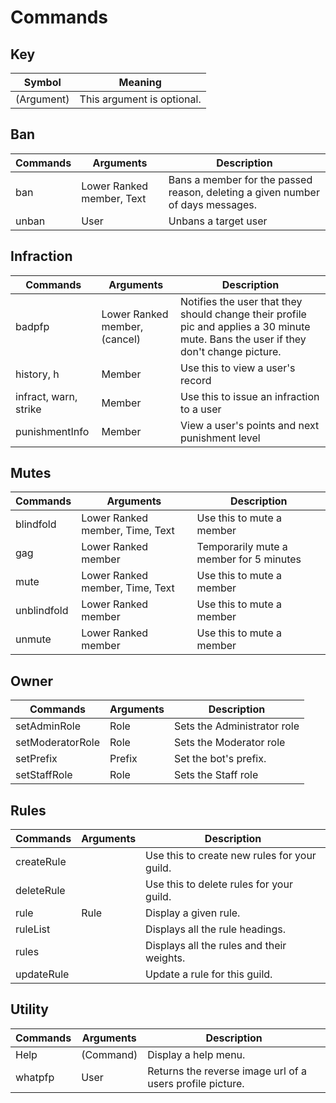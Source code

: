 # Commands

## Key
| Symbol     | Meaning                    |
| ---------- | -------------------------- |
| (Argument) | This argument is optional. |

## Ban
| Commands | Arguments                 | Description                                                                    |
| -------- | ------------------------- | ------------------------------------------------------------------------------ |
| ban      | Lower Ranked member, Text | Bans a member for the passed reason, deleting a given number of days messages. |
| unban    | User                      | Unbans a target user                                                           |

## Infraction
| Commands              | Arguments                     | Description                                                                                                                           |
| --------------------- | ----------------------------- | ------------------------------------------------------------------------------------------------------------------------------------- |
| badpfp                | Lower Ranked member, (cancel) | Notifies the user that they should change their profile pic and applies a 30 minute mute. Bans the user if they don't change picture. |
| history, h            | Member                        | Use this to view a user's record                                                                                                      |
| infract, warn, strike | Member                        | Use this to issue an infraction to a user                                                                                             |
| punishmentInfo        | Member                        | View a user's points and next punishment level                                                                                        |

## Mutes
| Commands    | Arguments                       | Description                             |
| ----------- | ------------------------------- | --------------------------------------- |
| blindfold   | Lower Ranked member, Time, Text | Use this to mute a member               |
| gag         | Lower Ranked member             | Temporarily mute a member for 5 minutes |
| mute        | Lower Ranked member, Time, Text | Use this to mute a member               |
| unblindfold | Lower Ranked member             | Use this to mute a member               |
| unmute      | Lower Ranked member             | Use this to mute a member               |

## Owner
| Commands         | Arguments | Description                   |
| ---------------- | --------- | ----------------------------- |
| setAdminRole     | Role      | Sets the Administrator role   |
| setModeratorRole | Role      | Sets the Moderator role       |
| setPrefix        | Prefix    | Set the bot's prefix.         |
| setStaffRole     | Role      | Sets the Staff role           |

## Rules
| Commands   | Arguments | Description                                  |
| ---------- | --------- | -------------------------------------------- |
| createRule | <none>    | Use this to create new rules for your guild. |
| deleteRule | <none>    | Use this to delete rules for your guild.     |
| rule       | Rule      | Display a given rule.                        |
| ruleList   | <none>    | Displays all the rule headings.              |
| rules      | <none>    | Displays all the rules and their weights.    |
| updateRule | <none>    | Update a rule for this guild.                |

## Utility
| Commands | Arguments | Description                                               |
| -------- | --------- | --------------------------------------------------------- |
| Help     | (Command) | Display a help menu.                                      |
| whatpfp  | User      | Returns the reverse image url of a users profile picture. |

